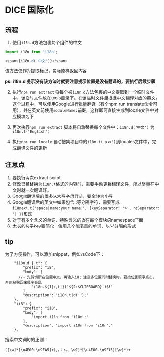 # DICE 国际化

## 流程
1. 使用`i18n.d`方法包裹每个组件的中文

```javascript
import i18n from 'i18n';

<span>{i18n.d('中文')}</span>
```
该方法仅作为提取标记，实际原样返回内容

**ps: i18n.d 提示没有该方法时就要注意提示位置是没有翻译的，要执行后续步骤**

2. 执行`npm run extract`
将每个被`i18n.d`方法包裹的中文提取到一个临时文件中，该临时文件放在tools目录下。在该临时文件里根据中文翻译对应的英文。
这个过程中，可以使用Google进行批量翻译（有个npm run translate命令可用），并在英文前使用`moduleName:`前缀，这样即可直接生成到locale文件中对应模块名下

3. 再次执行`npm run extract`
脚本将自动替换每个文件中：`i18n.d('中文')` 为 `i18n.t('English')`

4. 执行`npm run locale`
自动搜集项目中的`i18n.t('xxx')`到locales文件中，完成翻译文件的更新


## 注意点
1. 要执行两次extract script
2. 修改已经替换为`i18n.t`格式的内容时，需要手动更新翻译文件，所以尽量在中文时就一次翻译好。
3. Google翻译后的很多以大写字母开头，要全转为小写
4. Google翻译后的英文中如果包含.:等分隔字符，需要写成`i18next.t('space|name:your name.', {keySeparator: '>', nsSeparator: '|'})`形式
5. 对于有多个含义的单词，特殊含义的放在每个模块的namespace下面
6. 太长的句子key要简化，使用几个能表意的单词，以'-'分隔的形式


## tip
为了方便操作，可以添加snippet，例如vsCode下：
```jade
	"i18n.d | t": {
		"prefix": "i8",
		"body": [
      //- 先剪切所在位置中文，再输入i8; 注意多位置同时替换时，要按位置顺序点击，否则粘贴回来顺序会乱
			"i18n.${1|d,t|}('${2:$CLIPBOARD}')$3"
		],
		"description": "i18n.t|d('');"
	},
	"ii8": {
		"prefix": "ii8",
		"body": [
			"import i18n from 'i18n';"
		],
		"description": "import i18n from 'i18n';"
	},
```

搜索中文词句的正则：
```regexp
([\w]*[\u4E00-\u9FA5]+[,，：:。、\w?]*[\u4E00-\u9FA5][\w]*)+
```
